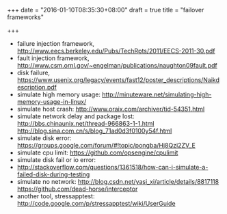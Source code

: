 +++
date = "2016-01-10T08:35:30+08:00"
draft = true
title = "failover frameworks"

+++



* failure injection framework, <http://www.eecs.berkeley.edu/Pubs/TechRpts/2011/EECS-2011-30.pdf>
* fault injection framework, <http://www.csm.ornl.gov/~engelman/publications/naughton09fault.pdf>
* disk failure, <https://www.usenix.org/legacy/events/fast12/poster_descriptions/Naikdescription.pdf>
* simulate high memory usage: <http://minuteware.net/simulating-high-memory-usage-in-linux/>
* simulate host crash: <http://www.oraix.com/archiver/tid-54351.html>
* simulate network delay and package lost: <http://bbs.chinaunix.net/thread-966863-1-1.html> <http://blog.sina.com.cn/s/blog_71ad0d3f0100y54f.html>
* simulate disk error: <https://groups.google.com/forum/#!topic/pongba/Hj8Qzi2ZV_E>
* simulate cpu limit: <https://github.com/opsengine/cpulimit>
* simulate disk fail or io error:
* <http://stackoverflow.com/questions/1361518/how-can-i-simulate-a-failed-disk-during-testing>
* simulate no network: <http://blog.csdn.net/yasi_xi/article/details/8817118> <https://github.com/dead-horse/interceptor>
* another tool, stressapptest: <http://code.google.com/p/stressapptest/wiki/UserGuide>